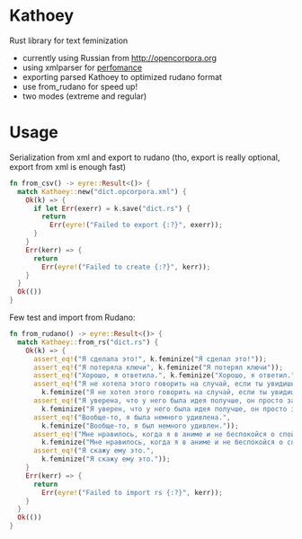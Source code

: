 # Kathoey
Rust library for text feminization

 - currently using Russian from http://opencorpora.org
 - using xmlparser for [perfomance](https://github.com/RazrFalcon/roxmltree#performance)
 - exporting parsed Kathoey to optimized rudano format
 - use from_rudano for speed up!
 - two modes (extreme and regular)

# Usage

Serialization from xml and export to rudano
(tho, export is really optional, export from xml is enough fast)

```rust
fn from_csv() -> eyre::Result<()> {
  match Kathoey::new("dict.opcorpora.xml") {
    Ok(k) => {
      if let Err(exerr) = k.save("dict.rs") {
        return
          Err(eyre!("Failed to export {:?}", exerr));
      }
    }
    Err(kerr) => {
      return
        Err(eyre!("Failed to create {:?}", kerr));
    }
  }
  Ok(())
}
```

Few test and import from Rudano:

```rust
fn from_rudano() -> eyre::Result<()> {
  match Kathoey::from_rs("dict.rs") {
    Ok(k) => {
      assert_eq!("Я сделала это!", k.feminize("Я сделал это!"));
      assert_eq!("Я потеряла ключи", k.feminize("Я потерял ключи"));
      assert_eq!("Хорошо, я ответила.", k.feminize("Хорошо, я ответил."));
      assert_eq!("Я не хотела этого говорить на случай, если ты увидишь",
        k.feminize("Я не хотел этого говорить на случай, если ты увидишь"));
      assert_eq!("Я уверена, что у него была идея получше, он просто забыл",
        k.feminize("Я уверен, что у него была идея получше, он просто забыл"));
      assert_eq!("Вообще-то, я была немного удивлена.",
        k.feminize("Вообще-то, я был немного удивлен."));
      assert_eq!("Мне нравилось, когда я в аниме и не беспокойся о спойлерах.",
        k.feminize("Мне нравилось, когда я в аниме и не беспокойся о спойлерах."));
      assert_eq!("Я скажу ему это.",
        k.feminize("Я скажу ему это."));
    }
    Err(kerr) => {
      return
        Err(eyre!("Failed to import rs {:?}", kerr));
    }
  }
  Ok(())
}
```
